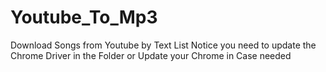 # Youtube_To_Mp3
Download Songs from Youtube by Text List 
Notice you need to update the Chrome Driver in the Folder or Update your Chrome in Case needed

